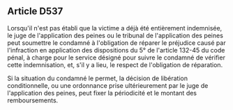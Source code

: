Article D537
----
Lorsqu'il n'est pas établi que la victime a déjà été entièrement indemnisée, le
juge de l'application des peines ou le tribunal de l'application des peines peut
soumettre le condamné à l'obligation de réparer le préjudice causé par
l'infraction en application des dispositions du 5° de l'article 132-45 du code
pénal, à charge pour le service désigné pour suivre le condamné de vérifier
cette indemnisation, et, s'il y a lieu, le respect de l'obligation de
réparation.

Si la situation du condamné le permet, la décision de libération conditionnelle,
ou une ordonnance prise ultérieurement par le juge de l'application des peines,
peut fixer la périodicité et le montant des remboursements.
